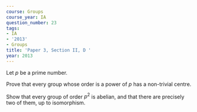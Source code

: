 ```yaml
---
course: Groups
course_year: IA
question_number: 23
tags:
- IA
- '2013'
- Groups
title: 'Paper 3, Section II, D '
year: 2013
---
```




Let $p$ be a prime number.

Prove that every group whose order is a power of $p$ has a non-trivial centre.

Show that every group of order $p^{2}$ is abelian, and that there are precisely two of them, up to isomorphism.